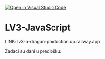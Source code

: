 [![Open in Visual Studio Code](https://classroom.github.com/assets/open-in-vscode-2e0aaae1b6195c2367325f4f02e2d04e9abb55f0b24a779b69b11b9e10269abc.svg)](https://classroom.github.com/online_ide?assignment_repo_id=19454409&assignment_repo_type=AssignmentRepo)
# LV3-JavaScript

LINK: lv3-a-dragun-production.up.railway.app

Zadaci su dani u predlošku:

